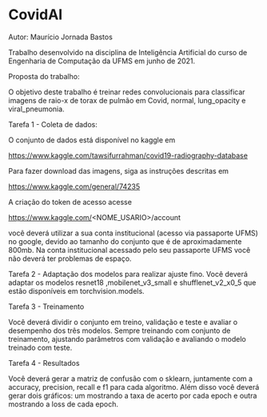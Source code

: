 # CovidAI

Autor: Maurício Jornada Bastos

Trabalho desenvolvido na disciplina de Inteligência Artificial do curso de Engenharia de Computação da UFMS em junho de 2021.

Proposta do trabalho:

O objetivo deste trabalho é treinar redes convolucionais para classificar imagens de raio-x de torax de pulmão em Covid, normal, lung_opacity e viral_pneumonia.

Tarefa 1 - Coleta de dados:

O conjunto de dados está disponível no kaggle em

https://www.kaggle.com/tawsifurrahman/covid19-radiography-database

Para fazer download das imagens, siga as instruções descritas em

https://www.kaggle.com/general/74235

A criação do token de acesso acesse

https://www.kaggle.com/<NOME_USARIO>/account

você deverá utilizar a sua conta institucional (acesso via passaporte UFMS) no google, devido ao tamanho do conjunto que é de aproximadamente 800mb.
Na conta institucional acessado pelo seu passaporte UFMS você não deverá ter problemas de espaço.

Tarefa 2 - Adaptação dos modelos para realizar ajuste fino. Você deverá adaptar os modelos resnet18 ,mobilenet_v3_small e shufflenet_v2_x0_5
que estão disponíveis em torchvision.models.

Tarefa 3 - Treinamento

Você deverá dividir o conjunto em treino, validação e teste e avaliar o desempenho dos três modelos. Sempre treinando com conjunto de treinamento, 
ajustando parâmetros com validação e avaliando o modelo treinado com teste.

Tarefa 4 - Resultados

Você deverá gerar a matriz de confusão com o sklearn, juntamente com a accuracy, precision, recall e f1 para cada algoritmo.
Além disso você deverá gerar dois gráficos: um mostrando a taxa de acerto por cada epoch e outra mostrando a loss de cada epoch.

